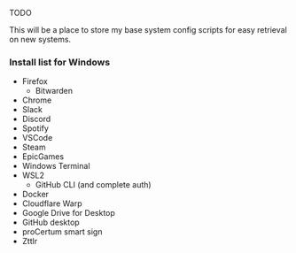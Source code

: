 TODO

This will be a place to store my base system config scripts for easy retrieval on new systems.

### Install list for Windows
- Firefox
  - Bitwarden
- Chrome
- Slack
- Discord
- Spotify
- VSCode
- Steam
- EpicGames
- Windows Terminal
- WSL2
  - GitHub CLI (and complete auth)
- Docker
- Cloudflare Warp
- Google Drive for Desktop
- GitHub desktop
- proCertum smart sign
- Zttlr
